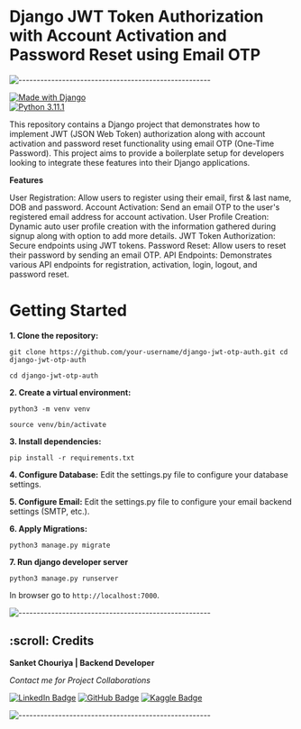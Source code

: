 # Django JWT Token Authorization with Account Activation and Password Reset using Email OTP
![-----------------------------------------------------](https://raw.githubusercontent.com/andreasbm/readme/master/assets/lines/rainbow.png)

[![Made with Django](https://img.shields.io/badge/Made%20with-Django-orange?style=for-the-badge&logo=Django)](https://www.djangoproject.com/)                
[![Python 3.11.1](https://img.shields.io/badge/python-3.11.1-blue.svg)](https://www.python.org/downloads/release/python-3111/)   

This repository contains a Django project that demonstrates how to implement JWT (JSON Web Token) authorization along with account activation and password reset functionality using email OTP (One-Time Password). This project aims to provide a boilerplate setup for developers looking to integrate these features into their Django applications.

**Features**

User Registration: Allow users to register using their email, first & last name, DOB and password.
Account Activation: Send an email OTP to the user's registered email address for account activation.
User Profile Creation: Dynamic auto user profile creation with the information gathered during signup along with option to add more details.
JWT Token Authorization: Secure endpoints using JWT tokens.
Password Reset: Allow users to reset their password by sending an email OTP.
API Endpoints: Demonstrates various API endpoints for registration, activation, login, logout, and password reset.


# Getting Started

**1. Clone the repository:** 

`git clone https://github.com/your-username/django-jwt-otp-auth.git cd django-jwt-otp-auth`

`cd django-jwt-otp-auth`

**2. Create a virtual environment:**

`python3 -m venv venv`

`source venv/bin/activate`

**3. Install dependencies:**

`pip install -r requirements.txt`

**4. Configure Database:**
Edit the settings.py file to configure your database settings.

**5. Configure Email:**
Edit the settings.py file to configure your email backend settings (SMTP, etc.).


**6. Apply Migrations:**

`python3 manage.py migrate`

**7. Run django developer server**

`python3 manage.py runserver`

In browser go to `http://localhost:7000`.


![-----------------------------------------------------](https://raw.githubusercontent.com/andreasbm/readme/master/assets/lines/rainbow.png)


<h2 id="credits"> :scroll: Credits</h2>

**Sanket Chouriya | Backend Developer**

<p><i> Contact me for Project Collaborations</i></p>

[![LinkedIn Badge](https://img.shields.io/badge/LinkedIn-0077B5?style=for-the-badge&logo=linkedin&logoColor=white)](https://www.linkedin.com/in/sanket-chouriya-038705111/)
[![GitHub Badge](https://img.shields.io/badge/GitHub-100000?style=for-the-badge&logo=github&logoColor=white)](https://github.com/Sanket7994)
[![Kaggle Badge](https://img.shields.io/badge/kaggle-0077B5?style=for-the-badge&logo=kaggle&logoColor=white)](https://www.kaggle.com/sanket7994/)

![-----------------------------------------------------](https://raw.githubusercontent.com/andreasbm/readme/master/assets/lines/rainbow.png)

